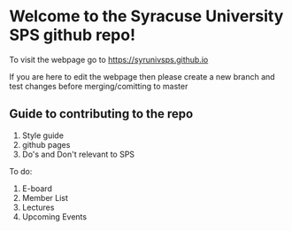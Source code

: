 # Welcome to the Syracuse University SPS github repo!

To visit the webpage go to https://syrunivsps.github.io

If you are here to edit the webpage then please create a new branch and test
changes before merging/comitting to master

## Guide to contributing to the repo

1. Style guide
2. github pages
3. Do's and Don't relevant to SPS

To do: 
1) E-board
2) Member List
3) Lectures
4) Upcoming Events



